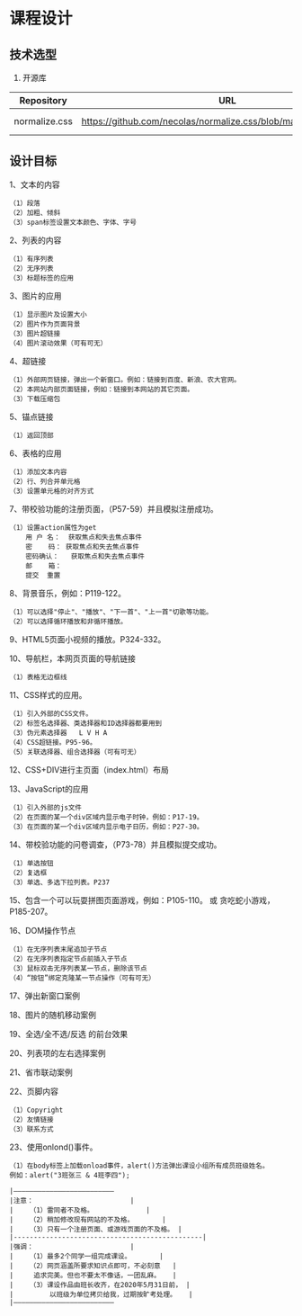 # 课程设计  

## 技术选型
1. 开源库

  | Repository    | URL                                                          | feature   |
  | ------------- | ------------------------------------------------------------ | --------- |
  | normalize.css | https://github.com/necolas/normalize.css/blob/master/normalize.css | CSS-Reset |

  

## 设计目标

1、文本的内容

	（1）段落
	（2）加粗、倾斜
	（3）span标签设置文本颜色、字体、字号

2、列表的内容

	（1）有序列表
	（2）无序列表
	（3）标题标签的应用

3、图片的应用

	（1）显示图片及设置大小
	（2）图片作为页面背景
	（3）图片超链接
	（4）图片滚动效果（可有可无）

4、超链接

	（1）外部网页链接，弹出一个新窗口。例如：链接到百度、新浪、农大官网。
	（2）本网站内部页面链接，例如：链接到本网站的其它页面。
	（3）下载压缩包

5、锚点链接

	（1）返回顶部

6、表格的应用

	（1）添加文本内容
	（2）行、列合并单元格
	（3）设置单元格的对齐方式

7、带校验功能的注册页面，（P57-59）并且模拟注册成功。

	（1）设置action属性为get
		用 户 名：	获取焦点和失去焦点事件
		密    码：	获取焦点和失去焦点事件
		密码确认：	获取焦点和失去焦点事件
		邮    箱：	
		提交	重置

8、背景音乐，例如：P119-122。

	（1）可以选择"停止"、"播放"、"下一首"、"上一首"切歌等功能。
	（2）可以选择循环播放和非循环播放。

9、HTML5页面小视频的播放。P324-332。

10、导航栏，本网页页面的导航链接

	（1）表格无边框线

11、CSS样式的应用。

	（1）引入外部的CSS文件。
	（2）标签名选择器、类选择器和ID选择器都要用到
	（3）伪元素选择器   L V H A
	（4）CSS超链接。P95-96。
	（5）关联选择器、组合选择器（可有可无）

12、CSS+DIV进行主页面（index.html）布局

13、JavaScript的应用

	（1）引入外部的js文件
	（2）在页面的某一个div区域内显示电子时钟，例如：P17-19。
	（3）在页面的某一个div区域内显示电子日历，例如：P27-30。

14、带校验功能的问卷调查，（P73-78）并且模拟提交成功。

	（1）单选按钮
	（2）复选框
	（3）单选、多选下拉列表。P237

15、包含一个可以玩耍拼图页面游戏，例如：P105-110。
   或 贪吃蛇小游戏，P185-207。

16、DOM操作节点

	（1）在无序列表末尾追加子节点
	（2）在无序列表指定节点前插入子节点
	（3）鼠标双击无序列表某一节点，删除该节点
	（4）“按钮”绑定克隆某一节点操作（可有可无）

17、弹出新窗口案例

18、图片的随机移动案例

19、全选/全不选/反选 的前台效果

20、列表项的左右选择案例

21、省市联动案例

22、页脚内容

	（1）Copyright 
	（2）友情链接
	（3）联系方式

23、使用onlond()事件。

	（1）在body标签上加载onload事件，alert()方法弹出课设小组所有成员班级姓名。
	例如：alert("3班张三 & 4班李四");
	
	|—————————————————————————
	|注意：						|
	|    （1）雷同者不及格。				|
	|    （2）稍加修改现有网站的不及格。		|
	|    （3）只有一个注册页面、或游戏页面的不及格。	|
	|-----------------------------------------------|
	|强调：						|
	|    （1）最多2个同学一组完成课设。		|
	|    （2）网页涵盖所要求知识点即可，不必刻意	|
	|	  追求完美。但也不要太不像话，一团乱麻。	|
	|    （3）课设作品由班长收齐，在2020年5月31日前，	|
	|         以班级为单位拷贝给我，过期按旷考处理。	|
	|—————————————————————————
